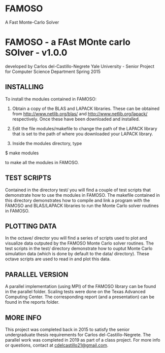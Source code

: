 # FAMOSO
A Fast Monte-Carlo Solver

# FAMOSO - a FAst MOnte carlo SOlver - v1.0.0
developed by Carlos del-Castillo-Negrete
Yale University - Senior Project for Computer Science Department
Spring 2015


## INSTALLING 

To install the modules contained in FAMOSO:

1) Obtain a copy of the BLAS and LAPACK libraries. These can be obtained from http://www.netlib.org/blas/ and http://www.netlib.org/lapack/ respectively. Once these have been downloaded and installed. 

2) Edit the file modules/makefile to change the path of the LAPACK library that is set to the path of where you downloaded your LAPACK library.

3) Inside the modules directory, type 

$ make modules

to make all the modules in FAMOSO.


## TEST SCRIPTS 

Contained in the directory test/ you will find a couple of test scripts that demonstrate how to use the modules in FAMOSO. The makefile contained in this directory demonstrates how to compile and link a program with the FAMOSO and BLAS/LAPACK libraries to run the Monte Carlo solver routines in FAMOSO. 


## PLOTTING DATA

In the octave/ director you will find a series of scripts used to plot and visualize data outputed by the FAMOSO Monte Carlo solver routines. The test scripts in the test/ directory demonstrate how to ouptut Monte Carlo simulation data (which is done by default to the data/ directory). These octave scripts are used to read in and plot this data. 

## PARALLEL VERSION

A parallel implementation (using MPI) of the FAMOSO library can be found in the parallel folder.
Scaling tests were done on the Texas Advanced Computing Center.
The corresponding report (and a presentation) can be found in the reports folder.


## MORE INFO

This project was completed back in 2015 to satisfy the senior undergraduate thesis requirements for Carlos del-Castillo-Negrete. 
The parallel work was completed in 2019 as part of a class project.
For more info or questions, contact at cdelcastillo21@gmail.com.
